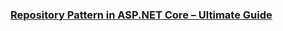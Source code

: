 ### [Repository Pattern in ASP.NET Core – Ultimate Guide](https://codewithmukesh.com/blog/repository-pattern-in-aspnet-core/)
